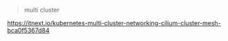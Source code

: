 
> multi cluster

https://itnext.io/kubernetes-multi-cluster-networking-cilium-cluster-mesh-bca0f5367d84

